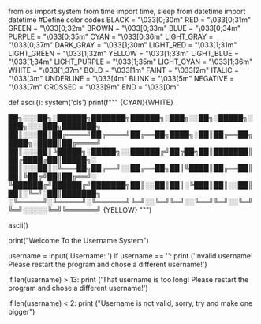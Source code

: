 from os import system
from time import time, sleep
from datetime import datetime
#Define color codes
BLACK = "\033[0;30m"
RED = "\033[0;31m"
GREEN = "\033[0;32m"
BROWN = "\033[0;33m"
BLUE = "\033[0;34m"
PURPLE = "\033[0;35m"
CYAN = "\033[0;36m"
LIGHT_GRAY = "\033[0;37m"
DARK_GRAY = "\033[1;30m"
LIGHT_RED = "\033[1;31m"
LIGHT_GREEN = "\033[1;32m"
YELLOW = "\033[1;33m"
LIGHT_BLUE = "\033[1;34m"
LIGHT_PURPLE = "\033[1;35m"
LIGHT_CYAN = "\033[1;36m"
WHITE = "\033[1;37m"
BOLD = "\033[1m"
FAINT = "\033[2m"
ITALIC = "\033[3m"
UNDERLINE = "\033[4m"
BLINK = "\033[5m"
NEGATIVE = "\033[7m"
CROSSED = "\033[9m"
END = "\033[0m"

def ascii():
    system('cls')
    print(f"""
    {CYAN}{WHITE}
                         


██╗░░░██╗░██████╗███████╗██████╗░███╗░░██╗░█████╗░███╗░░░███╗███████╗
██║░░░██║██╔════╝██╔════╝██╔══██╗████╗░██║██╔══██╗████╗░████║██╔════╝
██║░░░██║╚█████╗░█████╗░░██████╔╝██╔██╗██║███████║██╔████╔██║█████╗░
██║░░░██║░╚═══██╗██╔══╝░░██╔══██╗██║╚████║██╔══██║██║╚██╔╝██║██╔══╝░
╚██████╔╝██████╔╝███████╗██║░░██║██║░╚███║██║░░██║██║░╚═╝░██║███████╗
░╚═════╝░╚═════╝░╚══════╝╚═╝░░╚═╝╚═╝░░╚══╝╚═╝░░╚═╝╚═╝░░░░░╚═╝╚══════╝
    {YELLOW}
        """)

ascii()



print("Welcome To the Username System")

username = input('Username: ')
if username == '':
     print ('Invalid username! Please restart the program and chose a different username!')

if len(username) > 13:
      print ('That username is too long! Please restart the program and chose a different username!')

    
if len(username) < 2:
      print ("Username is not valid, sorry, try and make one bigger")
